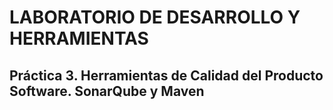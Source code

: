 # LABORATORIO DE DESARROLLO Y HERRAMIENTAS
## Práctica 3. Herramientas de Calidad del Producto Software. SonarQube y Maven
